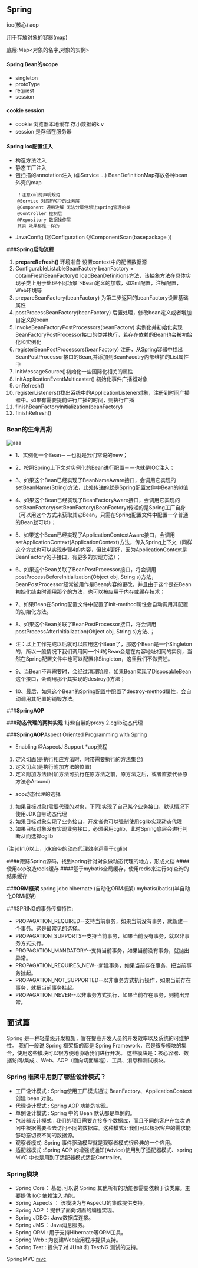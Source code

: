 ## Spring

ioc(核心)  aop

用于存放对象的容器(map)

底层:Map<对象的名字,对象的实例>

#### Spring Bean的scope
* singleton
* protoType
* request
* session

#### cookie session
* cookie 浏览器本地缓存 存小数据的k v
* session 是存储在服务器

#### Spring ioc配置注入
* 构造方法注入
* 静态工厂注入
* 包扫描的annotation注入 (@Service ...) BeanDefinitionMap存放各种bean外壳的map
```
    ！注意xml的声明规范
    @Service 对应MVC中的业务层
    @Component 通用注解 无法分层但想让spring管理的类
    @Controller 控制层
    @Repository 数据操作层
    其实 效果都是一样的
```
* JavaConfig  (@Configuration  @ComponentScan(basepackage ))

###**Spring启动流程** 
1. **prepareRefresh()** 环境准备 设置context中的配置数据源
2. ConfigurableListableBeanFactory beanFactory = obtainFreshBeanFactory()
    loadBeanDefinitions方法，该抽象方法在具体实现子类上用于处理不同场景下Bean定义的加载，如Xml配置，注解配置，Web环境等
3. prepareBeanFactory(beanFactory) 为第二步返回的beanFactory设置基础属性
4. postProcessBeanFactory(beanFactory) 后置处理，修改bean定义或者增加自定义的bean
5. invokeBeanFactoryPostProcessors(beanFactory) 实例化并初始化实现BeanFactoryPostProcessor接口的类并执行，若存在依赖的Bean也会被初始化和实例化
6. registerBeanPostProcessors(beanFactory) 注册，从Spring容器中找出BeanPostProcessor接口的Bean,并添加到BeanFacotry内部维护的List属性中
7. initMessageSource()初始化一些国际化相关的属性
8. initApplicationEventMulticaster() 初始化事件广播器对象
9. onRefresh()
10. registerListeners()找出系统中的ApplicationListener对象，注册到时间广播器中。如果有需要提前进行广播的时间，则执行广播
11. finishBeanFactoryInitialization(beanFactory)
12. finishRefresh()

### Bean的生命周期
![aaa](https://images0.cnblogs.com/i/580631/201405/181453414212066.png)

   * 1、实例化一个Bean－－也就是我们常说的new；

   * 2、按照Spring上下文对实例化的Bean进行配置－－也就是IOC注入；

   * 3、如果这个Bean已经实现了BeanNameAware接口，会调用它实现的setBeanName(String)方法，此处传递的就是Spring配置文件中Bean的id值

   * 4、如果这个Bean已经实现了BeanFactoryAware接口，会调用它实现的setBeanFactory(setBeanFactory(BeanFactory)传递的是Spring工厂自身（可以用这个方式来获取其它Bean，只需在Spring配置文件中配置一个普通的Bean就可以）；

   * 5、如果这个Bean已经实现了ApplicationContextAware接口，会调用setApplicationContext(ApplicationContext)方法，传入Spring上下文（同样这个方式也可以实现步骤4的内容，但比4更好，因为ApplicationContext是BeanFactory的子接口，有更多的实现方法）；

   * 6、如果这个Bean关联了BeanPostProcessor接口，将会调用postProcessBeforeInitialization(Object obj, String s)方法，BeanPostProcessor经常被用作是Bean内容的更改，并且由于这个是在Bean初始化结束时调用那个的方法，也可以被应用于内存或缓存技术；

   * 7、如果Bean在Spring配置文件中配置了init-method属性会自动调用其配置的初始化方法。

   * 8、如果这个Bean关联了BeanPostProcessor接口，将会调用postProcessAfterInitialization(Object obj, String s)方法、；

   * 注：以上工作完成以后就可以应用这个Bean了，那这个Bean是一个Singleton的，所以一般情况下我们调用同一个id的Bean会是在内容地址相同的实例，当然在Spring配置文件中也可以配置非Singleton，这里我们不做赘述。

   * 9、当Bean不再需要时，会经过清理阶段，如果Bean实现了DisposableBean这个接口，会调用那个其实现的destroy()方法；

   * 10、最后，如果这个Bean的Spring配置中配置了destroy-method属性，会自动调用其配置的销毁方法。

###**SpringAOP**          

###**动态代理的两种实现**
1.jdk自带的proxy
2.cglib动态代理

###**SpringAOP**Aspect Oriented Programming with Spring
* Enabling @AspectJ Support
*aop流程
 1. 定义切面(是执行相应方法时，附带需要执行的方法集合)
 2. 定义切点(是执行附加方法的位置)
 3. 定义附加方法(附加方法可执行在原方法之前，原方法之后，或者直接代替原方法@Around)
* aop动态代理的选择
1. 如果目标对象(需要代理的对象，下同)实现了自己某个业务接口，默认情况下使用JDK自带动态代理
2. 如果目标对象实现了业务接口，开发者也可以强制使用cglib实现动态代理
3. 如果目标对象没有实现业务接口，必须采用cglib，此时Spring底层会进行判断从而选择cglib

(注 jdk1.6以上，jdk自带的动态代理效率远高于cglib)

####跟踪Spring源码，找到spring针对对象做动态代理的地方，形成文档
####使用aop改造redis缓存
####基于mybatis全局缓存，使用redis来进行sql查询的结果缓存

###**ORM框架**
spring jdbc
hibernate (自动化ORM框架)
mybatis(ibatis)(半自动化ORM框架)

###SPRING的事务传播特性:
* PROPAGATION_REQUIRED--支持当前事务，如果当前没有事务，就新建一个事务。这是最常见的选择。
* PROPAGATION_SUPPORTS--支持当前事务，如果当前没有事务，就以非事务方式执行。
* PROPAGATION_MANDATORY--支持当前事务，如果当前没有事务，就抛出异常。
* PROPAGATION_REQUIRES_NEW--新建事务，如果当前存在事务，把当前事务挂起。
* PROPAGATION_NOT_SUPPORTED--以非事务方式执行操作，如果当前存在事务，就把当前事务挂起。
* PROPAGATION_NEVER--以非事务方式执行，如果当前存在事务，则抛出异常。

## 面试篇
Spring 是一种轻量级开发框架，旨在提高开发人员的开发效率以及系统的可维护性。
我们一般说 Spring 框架指的都是 Spring Framework，它是很多模块的集合，使用这些模块可以很方便地协助我们进行开发。
这些模块是：核心容器、数据访问/集成,、Web、AOP（面向切面编程）、工具、消息和测试模块。

### Spring 框架中用到了哪些设计模式？
* 工厂设计模式 : Spring使用工厂模式通过 BeanFactory、ApplicationContext 创建 bean 对象。
* 代理设计模式 : Spring AOP 功能的实现。
* 单例设计模式 : Spring 中的 Bean 默认都是单例的。
* 包装器设计模式 : 我们的项目需要连接多个数据库，而且不同的客户在每次访问中根据需要会去访问不同的数据库。这种模式让我们可以根据客户的需求能够动态切换不同的数据源。
* 观察者模式: Spring 事件驱动模型就是观察者模式很经典的一个应用。
* 适配器模式 :Spring AOP 的增强或通知(Advice)使用到了适配器模式、spring MVC 中也是用到了适配器模式适配Controller。

### Spring模块
* Spring Core： 基础,可以说 Spring 其他所有的功能都需要依赖于该类库。主要提供 IoC 依赖注入功能。
* Spring Aspects ： 该模块为与AspectJ的集成提供支持。
* Spring AOP ：提供了面向切面的编程实现。
* Spring JDBC : Java数据库连接。
* Spring JMS ：Java消息服务。
* Spring ORM : 用于支持Hibernate等ORM工具。
* Spring Web : 为创建Web应用程序提供支持。
* Spring Test : 提供了对 JUnit 和 TestNG 测试的支持。

SpringMVC 
[mvc](springmvc.png)

